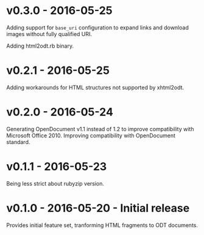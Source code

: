 # v0.3.0 - 2016-05-25

Adding support for `base_uri` configuration to expand links and download images
without fully qualified URI.

Adding html2odt.rb binary.

# v0.2.1 - 2016-05-25

Adding workarounds for HTML structures not supported by xhtml2odt.

# v0.2.0 - 2016-05-24

Generating OpenDocument v1.1 instead of 1.2 to improve compatibility with
Microsoft Office 2010. Improving compatibility with OpenDocument standard.

# v0.1.1 - 2016-05-23

Being less strict about rubyzip version.

# v0.1.0 - 2016-05-20 - Initial release

Provides initial feature set, tranforming HTML fragments to ODT documents.
